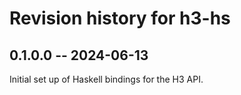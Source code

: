 # Revision history for h3-hs

## 0.1.0.0 -- 2024-06-13

Initial set up of Haskell bindings for the H3 API.

